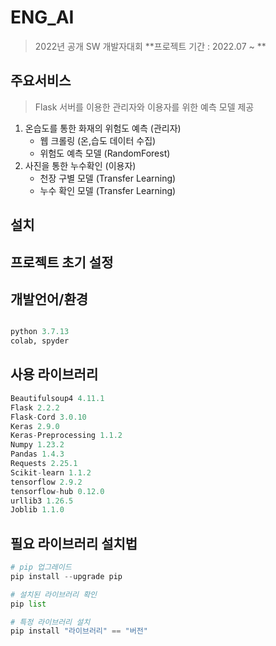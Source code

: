 # ENG_AI
> 2022년 공개 SW 개발자대회 **프로젝트 기간 : 2022.07 ~ **


## 주요서비스
>  Flask 서버를 이용한 관리자와 이용자를 위한 예측 모델 제공
1. 온습도를 통한 화재의 위험도 예측 (관리자) 
    * 웹 크롤링 (온,습도 데이터 수집)
    * 위험도 예측 모델 (RandomForest)
2. 사진을 통한 누수확인 (이용자)
    - 천장 구별 모델 (Transfer Learning)
    - 누수 확인 모델 (Transfer Learning)

## 설치


## 프로젝트 초기 설정




## 개발언어/환경
``` python

python 3.7.13
colab, spyder

```

## 사용 라이브러리

``` python
Beautifulsoup4 4.11.1
Flask 2.2.2
Flask-Cord 3.0.10
Keras 2.9.0
Keras-Preprocessing 1.1.2
Numpy 1.23.2
Pandas 1.4.3
Requests 2.25.1
Scikit-learn 1.1.2
tensorflow 2.9.2
tensorflow-hub 0.12.0
urllib3 1.26.5
Joblib 1.1.0

```

## 필요 라이브러리 설치법

``` Python
# pip 업그레이드
pip install --upgrade pip

# 설치된 라이브러리 확인
pip list

# 특정 라이브러리 설치
pip install "라이브러리" == "버전"

```
